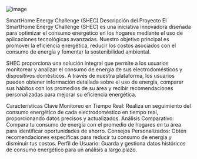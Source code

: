![image](https://github.com/user-attachments/assets/c41ac953-4349-4906-aee8-1d537c3e7009)


SmartHome Energy Challenge (SHEC)
Descripción del Proyecto
El SmartHome Energy Challenge (SHEC) es una iniciativa innovadora diseñada para optimizar el consumo energético en los hogares mediante el uso de aplicaciones tecnológicas avanzadas. Nuestro objetivo principal es promover la eficiencia energética, reducir los costos asociados con el consumo de energía y fomentar la sostenibilidad ambiental.

SHEC proporciona una solución integral que permite a los usuarios monitorear y analizar el consumo de energía de sus electrodomésticos y dispositivos domésticos. A través de nuestra plataforma, los usuarios pueden obtener información detallada sobre el uso de energía, comparar sus hábitos con los promedios de su área y recibir recomendaciones personalizadas para mejorar su eficiencia energética.

Características Clave
Monitoreo en Tiempo Real: Realiza un seguimiento del consumo energético de cada electrodoméstico en tiempo real, proporcionando datos precisos y actualizados.
Análisis Comparativo: Compara tu consumo de energía con el promedio de hogares en tu área para identificar oportunidades de ahorro.
Consejos Personalizados: Obtén recomendaciones específicas para reducir tu consumo de energía y disminuir tus costos.
Perfil de Usuario: Guarda y gestiona datos históricos de consumo energético para un análisis a largo plazo.
